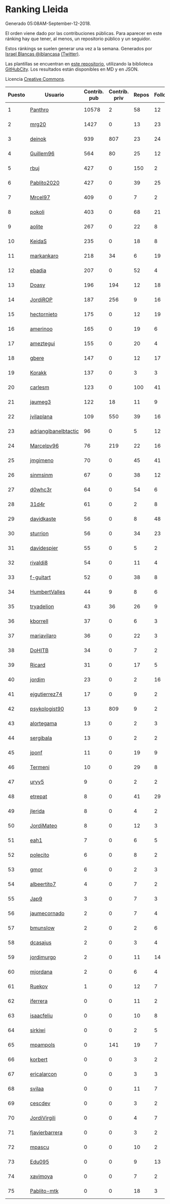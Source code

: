 # Ranking Lleida

Generado 05:08AM-September-12-2018.

El orden viene dado por las contribuciones públicas. Para aparecer en este ránking hay que tener, al menos, un repositorio público y un seguidor.

Estos ránkings se suelen generar una vez a la semana. Generados por [Israel Blancas @iblancasa](https://github.com/iblancasa/) [(Twitter)](https://twitter.com/iblancasa).

Las plantillas se encuentran en [este repositorio](https://github.com/iblancasa/GH-Spanish-Ranking), utilizando la biblioteca [GitHubCity](https://github.com/iblancasa/GitHubCity). Los resultados están disponibles en MD y en JSON.

Licencia [Creative Commons](https://creativecommons.org/licenses/by/4.0/).

| Puesto   |  Usuario  | Contrib. pub | Contrib. priv |Repos| Followers | Desde |  Avatar  |
|----------|-----------|--------------|---------------|-----|-----------|-------|----------|
|1|[Panthro](https://github.com/Panthro)|10578|2|58|12|2012-03-22|![Panthro]()|
|2|[mrg20](https://github.com/mrg20)|1427|0|13|23|2016-02-22|![mrg20]()|
|3|[deinok](https://github.com/deinok)|939|807|23|24|2014-02-04|![deinok]()|
|4|[Guillem96](https://github.com/Guillem96)|564|80|25|12|2016-08-27|![Guillem96]()|
|5|[rbuj](https://github.com/rbuj)|427|0|150|2|2014-12-12|![rbuj]()|
|6|[Pablito2020](https://github.com/Pablito2020)|427|0|39|25|2016-04-24|![Pablito2020]()|
|7|[Mrcel97](https://github.com/Mrcel97)|409|0|7|2|2017-11-07|![Mrcel97]()|
|8|[pokoli](https://github.com/pokoli)|403|0|68|21|2011-10-30|![pokoli]()|
|9|[aolite](https://github.com/aolite)|267|0|22|8|2013-06-03|![aolite]()|
|10|[KeidaS](https://github.com/KeidaS)|235|0|18|8|2016-04-27|![KeidaS]()|
|11|[markankaro](https://github.com/markankaro)|218|34|6|19|2017-05-24|![markankaro]()|
|12|[ebadia](https://github.com/ebadia)|207|0|52|4|2009-12-08|![ebadia]()|
|13|[Doasy](https://github.com/Doasy)|196|194|12|18|2016-01-29|![Doasy]()|
|14|[JordiROP](https://github.com/JordiROP)|187|256|9|16|2016-02-08|![JordiROP]()|
|15|[hectornieto](https://github.com/hectornieto)|175|0|12|19|2014-04-15|![hectornieto]()|
|16|[amerinoo](https://github.com/amerinoo)|165|0|19|6|2015-02-16|![amerinoo]()|
|17|[ameztegui](https://github.com/ameztegui)|155|0|20|4|2014-07-02|![ameztegui]()|
|18|[gbere](https://github.com/gbere)|147|0|12|17|2012-01-13|![gbere]()|
|19|[Korakk](https://github.com/Korakk)|137|0|3|3|2017-11-20|![Korakk]()|
|20|[carlesm](https://github.com/carlesm)|123|0|100|41|2008-05-01|![carlesm]()|
|21|[jaumeg3](https://github.com/jaumeg3)|122|18|11|9|2016-07-14|![jaumeg3]()|
|22|[jvilaplana](https://github.com/jvilaplana)|109|550|39|16|2011-04-15|![jvilaplana]()|
|23|[adriangibanelbtactic](https://github.com/adriangibanelbtactic)|96|0|5|12|2012-01-15|![adriangibanelbtactic]()|
|24|[Marcelpv96](https://github.com/Marcelpv96)|76|219|22|16|2016-11-15|![Marcelpv96]()|
|25|[jmgimeno](https://github.com/jmgimeno)|70|0|45|41|2011-04-08|![jmgimeno]()|
|26|[sinmsinm](https://github.com/sinmsinm)|67|0|38|12|2012-05-16|![sinmsinm]()|
|27|[d0whc3r](https://github.com/d0whc3r)|64|0|54|6|2012-01-25|![d0whc3r]()|
|28|[31d4r](https://github.com/31d4r)|61|0|2|8|2017-08-12|![31d4r]()|
|29|[davidkaste](https://github.com/davidkaste)|56|0|8|48|2011-11-16|![davidkaste]()|
|30|[sturrion](https://github.com/sturrion)|56|0|34|23|2013-08-23|![sturrion]()|
|31|[davidespier](https://github.com/davidespier)|55|0|5|2|2018-05-11|![davidespier]()|
|32|[rivaldi8](https://github.com/rivaldi8)|54|0|11|4|2011-11-11|![rivaldi8]()|
|33|[f-guitart](https://github.com/f-guitart)|52|0|38|8|2014-03-09|![f-guitart]()|
|34|[HumbertValles](https://github.com/HumbertValles)|44|9|8|6|2017-02-13|![HumbertValles]()|
|35|[tryadelion](https://github.com/tryadelion)|43|36|26|9|2013-03-05|![tryadelion]()|
|36|[kborrell](https://github.com/kborrell)|37|0|6|3|2015-02-17|![kborrell]()|
|37|[mariavilaro](https://github.com/mariavilaro)|36|0|22|3|2015-01-13|![mariavilaro]()|
|38|[DoHITB](https://github.com/DoHITB)|34|0|7|2|2016-01-19|![DoHITB]()|
|39|[Ricard](https://github.com/Ricard)|31|0|17|5|2009-12-13|![Ricard]()|
|40|[jordim](https://github.com/jordim)|23|0|2|16|2011-04-10|![jordim]()|
|41|[ejgutierrez74](https://github.com/ejgutierrez74)|17|0|9|2|2015-03-14|![ejgutierrez74]()|
|42|[psykologist90](https://github.com/psykologist90)|13|809|9|2|2013-09-05|![psykologist90]()|
|43|[alortegama](https://github.com/alortegama)|13|0|2|3|2015-02-03|![alortegama]()|
|44|[sergibala](https://github.com/sergibala)|13|0|2|2|2018-02-13|![sergibala]()|
|45|[jponf](https://github.com/jponf)|11|0|19|9|2013-03-13|![jponf]()|
|46|[Termeni](https://github.com/Termeni)|10|0|29|8|2014-03-10|![Termeni]()|
|47|[uryy5](https://github.com/uryy5)|9|0|2|2|2014-10-07|![uryy5]()|
|48|[etrepat](https://github.com/etrepat)|8|0|41|29|2009-11-04|![etrepat]()|
|49|[jlerida](https://github.com/jlerida)|8|0|4|2|2015-05-12|![jlerida]()|
|50|[JordiMateo](https://github.com/JordiMateo)|8|0|12|3|2016-03-10|![JordiMateo]()|
|51|[eah1](https://github.com/eah1)|7|0|6|5|2015-02-17|![eah1]()|
|52|[polecito](https://github.com/polecito)|6|0|8|2|2013-07-30|![polecito]()|
|53|[gmor](https://github.com/gmor)|6|0|2|3|2015-01-09|![gmor]()|
|54|[albeertito7](https://github.com/albeertito7)|4|0|7|2|2017-02-13|![albeertito7]()|
|55|[Jap9](https://github.com/Jap9)|3|0|7|3|2016-02-09|![Jap9]()|
|56|[jaumecornado](https://github.com/jaumecornado)|2|0|7|4|2011-02-14|![jaumecornado]()|
|57|[bmunslow](https://github.com/bmunslow)|2|0|2|6|2010-06-03|![bmunslow]()|
|58|[dcasajus](https://github.com/dcasajus)|2|0|3|4|2014-03-25|![dcasajus]()|
|59|[jordimurgo](https://github.com/jordimurgo)|2|0|11|14|2013-10-23|![jordimurgo]()|
|60|[mjordana](https://github.com/mjordana)|2|0|6|4|2014-11-19|![mjordana]()|
|61|[Ruekov](https://github.com/Ruekov)|1|0|12|7|2010-12-27|![Ruekov]()|
|62|[iferrera](https://github.com/iferrera)|0|0|11|2|2011-09-23|![iferrera]()|
|63|[isaacfeliu](https://github.com/isaacfeliu)|0|0|10|8|2008-04-10|![isaacfeliu]()|
|64|[sirkiwi](https://github.com/sirkiwi)|0|0|2|5|2011-07-01|![sirkiwi]()|
|65|[mpampols](https://github.com/mpampols)|0|141|19|7|2010-11-12|![mpampols]()|
|66|[korbert](https://github.com/korbert)|0|0|3|2|2013-03-08|![korbert]()|
|67|[ericalarcon](https://github.com/ericalarcon)|0|0|3|3|2013-08-28|![ericalarcon]()|
|68|[svilaa](https://github.com/svilaa)|0|0|11|7|2013-09-23|![svilaa]()|
|69|[cescdev](https://github.com/cescdev)|0|0|3|2|2013-09-20|![cescdev]()|
|70|[JordiVirgili](https://github.com/JordiVirgili)|0|0|4|7|2013-11-27|![JordiVirgili]()|
|71|[fjavierbarrera](https://github.com/fjavierbarrera)|0|0|3|2|2014-12-16|![fjavierbarrera]()|
|72|[mpascu](https://github.com/mpascu)|0|0|10|2|2015-02-12|![mpascu]()|
|73|[Edu095](https://github.com/Edu095)|0|0|9|13|2015-04-07|![Edu095]()|
|74|[xavimoya](https://github.com/xavimoya)|0|0|7|2|2014-11-25|![xavimoya]()|
|75|[Pablito-mtk](https://github.com/Pablito-mtk)|0|0|18|3|2016-09-29|![Pablito-mtk]()|
